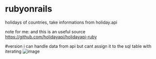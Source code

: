 # rubyonrails
holidays of countries, take informations from holiday.api


note for me:
and this is an useful source
https://github.com/holidayapi/holidayapi-ruby


#version
i can handle data from api but cant assign it to the sql table with iterating
![image](https://user-images.githubusercontent.com/78663077/134024175-b79dce13-4702-4185-a03e-33bbbc3b8c4f.png)
